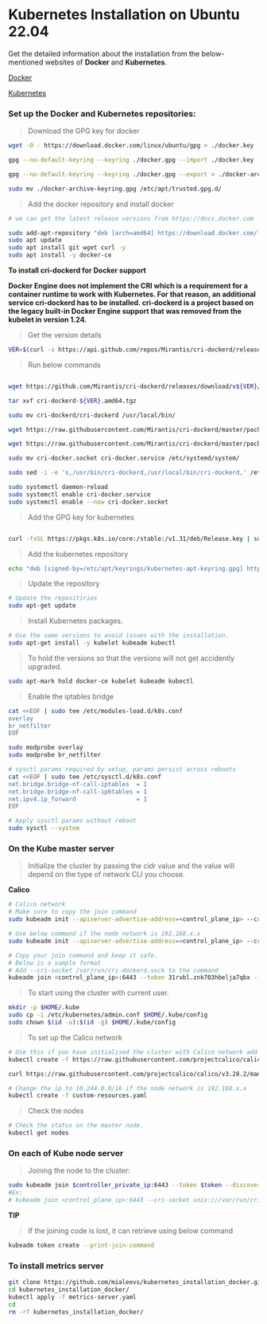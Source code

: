 ﻿# Kubernetes Installation on Ubuntu 22.04

Get the detailed information about the installation from the below-mentioned websites of **Docker** and **Kubernetes**.

[Docker](https://docs.docker.com/)

[Kubernetes](https://kubernetes.io/)

### Set up the Docker and Kubernetes repositories:

> Download the GPG key for docker

```bash
wget -O - https://download.docker.com/linux/ubuntu/gpg > ./docker.key

gpg --no-default-keyring --keyring ./docker.gpg --import ./docker.key

gpg --no-default-keyring --keyring ./docker.gpg --export > ./docker-archive-keyring.gpg

sudo mv ./docker-archive-keyring.gpg /etc/apt/trusted.gpg.d/
```

> Add the docker repository and install docker

```bash
# we can get the latest release versions from https://docs.docker.com

sudo add-apt-repository "deb [arch=amd64] https://download.docker.com/linux/ubuntu $(lsb_release -cs) stable"
sudo apt update
sudo apt install git wget curl -y
sudo apt install -y docker-ce

```

**To install cri-dockerd for Docker support**

**Docker Engine does not implement the CRI which is a requirement for a container runtime to work with Kubernetes. For that reason, an additional service cri-dockerd has to be installed. cri-dockerd is a project based on the legacy built-in Docker Engine support that was removed from the kubelet in version 1.24.**

> Get the version details

```bash
VER=$(curl -s https://api.github.com/repos/Mirantis/cri-dockerd/releases/latest|grep tag_name | cut -d '"' -f 4|sed 's/v//g')
```

> Run below commands

```bash

wget https://github.com/Mirantis/cri-dockerd/releases/download/v${VER}/cri-dockerd-${VER}.amd64.tgz

tar xvf cri-dockerd-${VER}.amd64.tgz

sudo mv cri-dockerd/cri-dockerd /usr/local/bin/

wget https://raw.githubusercontent.com/Mirantis/cri-dockerd/master/packaging/systemd/cri-docker.service

wget https://raw.githubusercontent.com/Mirantis/cri-dockerd/master/packaging/systemd/cri-docker.socket

sudo mv cri-docker.socket cri-docker.service /etc/systemd/system/

sudo sed -i -e 's,/usr/bin/cri-dockerd,/usr/local/bin/cri-dockerd,' /etc/systemd/system/cri-docker.service

sudo systemctl daemon-reload
sudo systemctl enable cri-docker.service
sudo systemctl enable --now cri-docker.socket

```

> Add the GPG key for kubernetes

```bash

curl -fsSL https://pkgs.k8s.io/core:/stable:/v1.31/deb/Release.key | sudo gpg --dearmor -o /etc/apt/keyrings/kubernetes-apt-keyring.gpg
```

> Add the kubernetes repository

```bash
echo "deb [signed-by=/etc/apt/keyrings/kubernetes-apt-keyring.gpg] https://pkgs.k8s.io/core:/stable:/v1.31/deb/ /" | sudo tee /etc/apt/sources.list.d/kubernetes.list
```

> Update the repository

```bash
# Update the repositiries
sudo apt-get update
```

> Install  Kubernetes packages.

```bash
# Use the same versions to avoid issues with the installation.
sudo apt-get install -y kubelet kubeadm kubectl
```

> To hold the versions so that the versions will not get accidently upgraded.

```bash
sudo apt-mark hold docker-ce kubelet kubeadm kubectl
```

> Enable the iptables bridge

```bash
cat <<EOF | sudo tee /etc/modules-load.d/k8s.conf
overlay
br_netfilter
EOF

sudo modprobe overlay
sudo modprobe br_netfilter

# sysctl params required by setup, params persist across reboots
cat <<EOF | sudo tee /etc/sysctl.d/k8s.conf
net.bridge.bridge-nf-call-iptables  = 1
net.bridge.bridge-nf-call-ip6tables = 1
net.ipv4.ip_forward                 = 1
EOF

# Apply sysctl params without reboot
sudo sysctl --system
```

### On the Kube master server

> Initialize the cluster by passing the cidr value and the value will depend on the type of network CLI you choose.

**Calico**

```bash
# Calico network
# Make sure to copy the join command
sudo kubeadm init --apiserver-advertise-address=<control_plane_ip> --cri-socket unix:///var/run/cri-dockerd.sock  --pod-network-cidr=192.168.0.0/16

# Use below command if the node network is 192.168.x.x
sudo kubeadm init --apiserver-advertise-address=<control_plane_ip> --cri-socket unix:///var/run/cri-dockerd.sock  --pod-network-cidr=10.244.0.0/16

# Copy your join command and keep it safe.
# Below is a sample format
# Add --cri-socket /var/run/cri-dockerd.sock to the command
kubeadm join <control_plane_ip>:6443 --token 31rvbl.znk703hbelja7qbx --cri-socket unix:///var/run/cri-dockerd.sock --discovery-token-ca-cert-hash sha256:3dd5f401d1c86be4axxxxxxxxxx61ce965f5xxxxxxxxxxf16cb29a89b96c97dd
```

> To start using the cluster with current user.

```bash
mkdir -p $HOME/.kube
sudo cp -i /etc/kubernetes/admin.conf $HOME/.kube/config
sudo chown $(id -u):$(id -g) $HOME/.kube/config
```

> To set up the Calico network

```bash
# Use this if you have initialised the cluster with Calico network add on.
kubectl create -f https://raw.githubusercontent.com/projectcalico/calico/v3.28.2/manifests/tigera-operator.yaml

curl https://raw.githubusercontent.com/projectcalico/calico/v3.28.2/manifests/custom-resources.yaml -O

# Change the ip to 10.244.0.0/16 if the node network is 192.168.x.x
kubectl create -f custom-resources.yaml

```

> Check the nodes

```bash
# Check the status on the master node.
kubectl get nodes
```

### On each of Kube node server

> Joining the node to the cluster:

```bash
sudo kubeadm join $controller_private_ip:6443 --token $token --discovery-token-ca-cert-hash $hash
#Ex:
# kubeadm join <control_plane_ip>:6443 --cri-socket unix:///var/run/cri-dockerd.sock --token 31rvbl.znk703hbelja7qbx --discovery-token-ca-cert-hash sha256:3dd5f401d1c86be4axxxxxxxxxx61ce965f5xxxxxxxxxxf16cb29a89b96c97dd

```

**TIP**

> If the joining code is lost, it can retrieve using below command

```bash
kubeadm token create --print-join-command
```

### To install metrics server

```bash
git clone https://github.com/mialeevs/kubernetes_installation_docker.git
cd kubernetes_installation_docker/
kubectl apply -f metrics-server.yaml
cd
rm -rf kubernetes_installation_docker/
```
